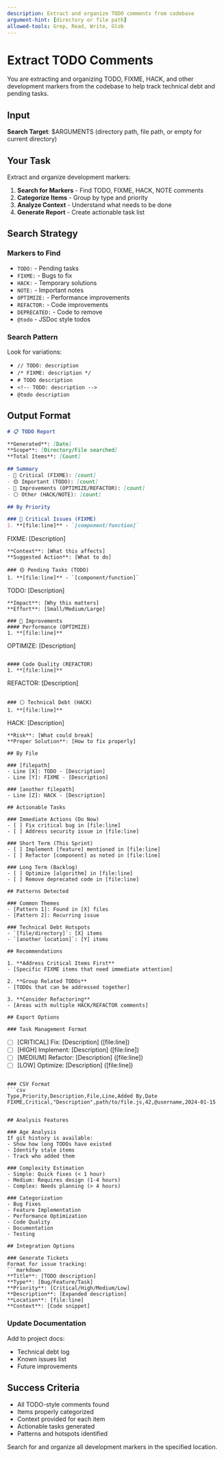 ```yaml
---
description: Extract and organize TODO comments from codebase
argument-hint: [directory or file path]
allowed-tools: Grep, Read, Write, Glob
---
```


# Extract TODO Comments

You are extracting and organizing TODO, FIXME, HACK, and other development markers from the codebase to help track technical debt and pending tasks.

## Input
**Search Target**: $ARGUMENTS (directory path, file path, or empty for current directory)

## Your Task

Extract and organize development markers:

1. **Search for Markers** - Find TODO, FIXME, HACK, NOTE comments
2. **Categorize Items** - Group by type and priority
3. **Analyze Context** - Understand what needs to be done
4. **Generate Report** - Create actionable task list

## Search Strategy

### Markers to Find
- `TODO:` - Pending tasks
- `FIXME:` - Bugs to fix
- `HACK:` - Temporary solutions
- `NOTE:` - Important notes
- `OPTIMIZE:` - Performance improvements
- `REFACTOR:` - Code improvements
- `DEPRECATED:` - Code to remove
- `@todo` - JSDoc style todos

### Search Pattern
Look for variations:
- `// TODO: description`
- `/* FIXME: description */`
- `# TODO description`
- `<!-- TODO: description -->`
- `@todo description`

## Output Format

```markdown
# 📋 TODO Report

**Generated**: [Date]
**Scope**: [Directory/File searched]
**Total Items**: [Count]

## Summary
- 🔴 Critical (FIXME): [count]
- 🟡 Important (TODO): [count]
- 🔵 Improvements (OPTIMIZE/REFACTOR): [count]
- ⚪ Other (HACK/NOTE): [count]

## By Priority

### 🔴 Critical Issues (FIXME)
1. **[file:line]** - `[component/function]`
   ```
   FIXME: [Description]
   ```
   **Context**: [What this affects]
   **Suggested Action**: [What to do]

### 🟡 Pending Tasks (TODO)
1. **[file:line]** - `[component/function]`
   ```
   TODO: [Description]
   ```
   **Impact**: [Why this matters]
   **Effort**: [Small/Medium/Large]

### 🔵 Improvements
#### Performance (OPTIMIZE)
1. **[file:line]**
   ```
   OPTIMIZE: [Description]
   ```

#### Code Quality (REFACTOR)
1. **[file:line]**
   ```
   REFACTOR: [Description]
   ```

### ⚪ Technical Debt (HACK)
1. **[file:line]**
   ```
   HACK: [Description]
   ```
   **Risk**: [What could break]
   **Proper Solution**: [How to fix properly]

## By File

### [filepath]
- Line [X]: TODO - [Description]
- Line [Y]: FIXME - [Description]

### [another filepath]
- Line [Z]: HACK - [Description]

## Actionable Tasks

### Immediate Actions (Do Now)
- [ ] Fix critical bug in [file:line]
- [ ] Address security issue in [file:line]

### Short Term (This Sprint)
- [ ] Implement [feature] mentioned in [file:line]
- [ ] Refactor [component] as noted in [file:line]

### Long Term (Backlog)
- [ ] Optimize [algorithm] in [file:line]
- [ ] Remove deprecated code in [file:line]

## Patterns Detected

### Common Themes
- [Pattern 1]: Found in [X] files
- [Pattern 2]: Recurring issue

### Technical Debt Hotspots
- `[file/directory]`: [X] items
- `[another location]`: [Y] items

## Recommendations

1. **Address Critical Items First**
   - [Specific FIXME items that need immediate attention]

2. **Group Related TODOs**
   - [TODOs that can be addressed together]

3. **Consider Refactoring**
   - [Areas with multiple HACK/REFACTOR comments]

## Export Options

### Task Management Format
```
- [ ] [CRITICAL] Fix: [Description] ([file:line])
- [ ] [HIGH] Implement: [Description] ([file:line])
- [ ] [MEDIUM] Refactor: [Description] ([file:line])
- [ ] [LOW] Optimize: [Description] ([file:line])
```

### CSV Format
```csv
Type,Priority,Description,File,Line,Added By,Date
FIXME,Critical,"Description",path/to/file.js,42,@username,2024-01-15
```
```

## Analysis Features

### Age Analysis
If git history is available:
- Show how long TODOs have existed
- Identify stale items
- Track who added them

### Complexity Estimation
- Simple: Quick fixes (< 1 hour)
- Medium: Requires design (1-4 hours)
- Complex: Needs planning (> 4 hours)

### Categorization
- Bug Fixes
- Feature Implementation
- Performance Optimization
- Code Quality
- Documentation
- Testing

## Integration Options

### Generate Tickets
Format for issue tracking:
```markdown
**Title**: [TODO description]
**Type**: [Bug/Feature/Task]
**Priority**: [Critical/High/Medium/Low]
**Description**: [Expanded description]
**Location**: [file:line]
**Context**: [Code snippet]
```

### Update Documentation
Add to project docs:
- Technical debt log
- Known issues list
- Future improvements

## Success Criteria
- All TODO-style comments found
- Items properly categorized
- Context provided for each item
- Actionable tasks generated
- Patterns and hotspots identified

Search for and organize all development markers in the specified location.